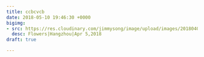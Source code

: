 ```yaml
---
title: ccbcvcb
date: 2018-05-10 19:46:30 +0000
bigimg:
- src: https://res.cloudinary.com/jimmysong/image/upload/images/2018040501.jpg
  desc: Flowers|Hangzhou|Apr 5,2018
draft: true

---
```


